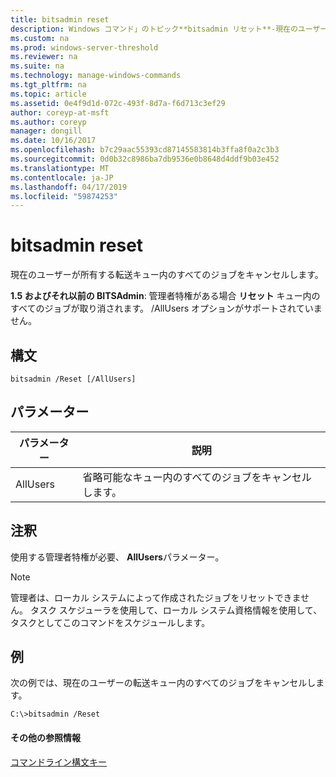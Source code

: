 ```yaml
---
title: bitsadmin reset
description: Windows コマンド」のトピック**bitsadmin リセット**-現在のユーザーが所有する、転送キュー内のすべてのジョブを取り消します。
ms.custom: na
ms.prod: windows-server-threshold
ms.reviewer: na
ms.suite: na
ms.technology: manage-windows-commands
ms.tgt_pltfrm: na
ms.topic: article
ms.assetid: 0e4f9d1d-072c-493f-8d7a-f6d713c3ef29
author: coreyp-at-msft
ms.author: coreyp
manager: dongill
ms.date: 10/16/2017
ms.openlocfilehash: b7c29aac55393cd87145583814b3ffa8f0a2c3b3
ms.sourcegitcommit: 0d0b32c8986ba7db9536e0b8648d4ddf9b03e452
ms.translationtype: MT
ms.contentlocale: ja-JP
ms.lasthandoff: 04/17/2019
ms.locfileid: "59874253"
---
```

# <a name="bitsadmin-reset"></a>bitsadmin reset

現在のユーザーが所有する転送キュー内のすべてのジョブをキャンセルします。

**1.5 およびそれ以前の BITSAdmin**: 管理者特権がある場合 **リセット** キュー内のすべてのジョブが取り消されます。 /AllUsers オプションがサポートされていません。

## <a name="syntax"></a>構文

```
bitsadmin /Reset [/AllUsers]
```

## <a name="parameters"></a>パラメーター

|パラメーター|説明|
|---------|-----------|
|AllUsers|省略可能なキュー内のすべてのジョブをキャンセルします。|

## <a name="remarks"></a>注釈

使用する管理者特権が必要、 **AllUsers**パラメーター。

> [!NOTE]
> 管理者は、ローカル システムによって作成されたジョブをリセットできません。 タスク スケジューラを使用して、ローカル システム資格情報を使用して、タスクとしてこのコマンドをスケジュールします。

## <a name="BKMK_examples"></a>例

次の例では、現在のユーザーの転送キュー内のすべてのジョブをキャンセルします。
```
C:\>bitsadmin /Reset
```

#### <a name="additional-references"></a>その他の参照情報

[コマンドライン構文キー](command-line-syntax-key.md)